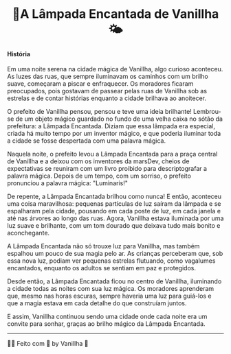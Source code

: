 <div align="center">
  <h1>🌈A Lâmpada Encantada de Vanillha🌤️</h1>
</div>

#### História

Em uma noite serena na cidade mágica de Vanillha, algo curioso aconteceu. As luzes das ruas, que sempre iluminavam os caminhos com um brilho suave, começaram a piscar e enfraquecer. Os moradores ficaram preocupados, pois gostavam de passear pelas ruas de Vanillha sob as estrelas e de contar histórias enquanto a cidade brilhava ao anoitecer.

O prefeito de Vanillha pensou, pensou e teve uma ideia brilhante! Lembrou-se de um objeto mágico guardado no fundo de uma velha caixa no sótão da prefeitura: a Lâmpada Encantada. Diziam que essa lâmpada era especial, criada há muito tempo por um inventor mágico, e que poderia iluminar toda a cidade se fosse despertada com uma palavra mágica.

Naquela noite, o prefeito levou a Lâmpada Encantada para a praça central de Vanillha e a deixou com os inventores da marsDev, cheios de expectativas se reuniram com um livro proibido para descriptografar a palavra mágica. Depois de um tempo, com um sorriso, o prefeito pronunciou a palavra mágica: "Luminaris!"

De repente, a Lâmpada Encantada brilhou como nunca! E então, aconteceu uma coisa maravilhosa: pequenas partículas de luz saíram da lâmpada e se espalharam pela cidade, pousando em cada poste de luz, em cada janela e até nas árvores ao longo das ruas. Agora, Vanillha estava iluminada por uma luz suave e brilhante, com um tom dourado que deixava tudo mais bonito e aconchegante.

A Lâmpada Encantada não só trouxe luz para Vanillha, mas também espalhou um pouco de sua magia pelo ar. As crianças perceberam que, sob essa nova luz, podiam ver pequenas estrelas flutuando, como vagalumes encantados, enquanto os adultos se sentiam em paz e protegidos.

Desde então, a Lâmpada Encantada ficou no centro de Vanillha, iluminando a cidade todas as noites com sua luz mágica. Os moradores aprenderam que, mesmo nas horas escuras, sempre haveria uma luz para guiá-los e que a magia estava em cada detalhe do que construíam juntos.

E assim, Vanillha continuou sendo uma cidade onde cada noite era um convite para sonhar, graças ao brilho mágico da Lâmpada Encantada.

---

🌈✨ Feito com 🩵 by Vanillha 🖖
